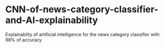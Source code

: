 # CNN-of-news-category-classifier-and-AI-explainability
Explainabilty of artificial intelligence for the news category classifier with 98% of accuracy 
